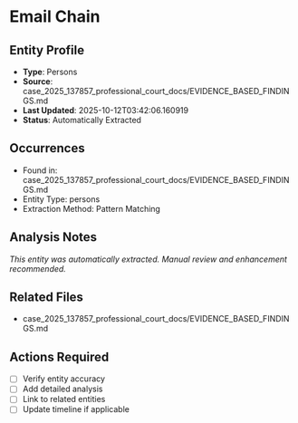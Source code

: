 # Email Chain

## Entity Profile
- **Type**: Persons
- **Source**: case_2025_137857_professional_court_docs/EVIDENCE_BASED_FINDINGS.md
- **Last Updated**: 2025-10-12T03:42:06.160919
- **Status**: Automatically Extracted

## Occurrences
- Found in: case_2025_137857_professional_court_docs/EVIDENCE_BASED_FINDINGS.md
- Entity Type: persons
- Extraction Method: Pattern Matching

## Analysis Notes
*This entity was automatically extracted. Manual review and enhancement recommended.*

## Related Files
- case_2025_137857_professional_court_docs/EVIDENCE_BASED_FINDINGS.md

## Actions Required
- [ ] Verify entity accuracy
- [ ] Add detailed analysis
- [ ] Link to related entities
- [ ] Update timeline if applicable
